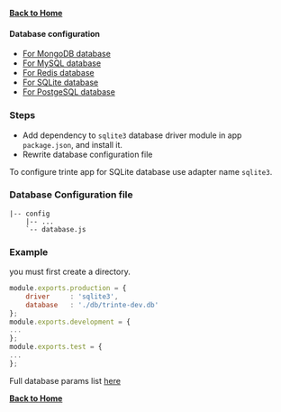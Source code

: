 **[Back to Home](https://github.com/biggora/trinte/wiki)**

#### Database configuration
* [For MongoDB database](https://github.com/biggora/trinte/wiki/For-MongoDB-database)
* [For MySQL database](https://github.com/biggora/trinte/wiki/For-MySQL-database)
* [For Redis database](https://github.com/biggora/trinte/wiki/For-Redis-database)
* [For SQLite database](https://github.com/biggora/trinte/wiki/For-SQLite-database)
* [For PostgeSQL database](https://github.com/biggora/trinte/wiki/For-PostgeSQL-database)

### Steps
- Add dependency to `sqlite3` database driver module in app `package.json`, and install it.
- Rewrite database configuration file 

To configure trinte app for SQLite database use adapter name `sqlite3`.

### Database Configuration file
```
|-- config
    |-- ...
    `-- database.js
```
### Example
you must first create a directory.
```js
module.exports.production = {
    driver     : 'sqlite3',
    database   : './db/trinte-dev.db'
};
module.exports.development = {
...
};
module.exports.test = {
...
};
```
Full database params list [here](https://github.com/biggora/caminte/wiki/Connecting-to-DB#connecting)

**[Back to Home](https://github.com/biggora/trinte/wiki)**